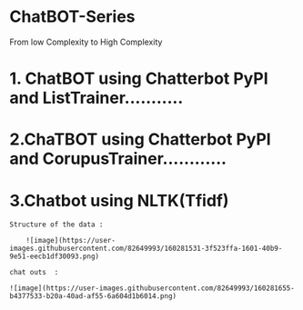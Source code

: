# ChatBOT-Series
From low Complexity to High Complexity

# 1. ChatBOT using Chatterbot PyPI and ListTrainer...........

# 2.ChaTBOT using Chatterbot PyPI and CorupusTrainer............

# 3.Chatbot using NLTK(Tfidf) 
    
    Structure of the data :
    
        ![image](https://user-images.githubusercontent.com/82649993/160281531-3f523ffa-1601-40b9-9e51-eecb1df30093.png)
   
    chat outs  :
    
    ![image](https://user-images.githubusercontent.com/82649993/160281655-b4377533-b20a-40ad-af55-6a604d1b6014.png) 
        
